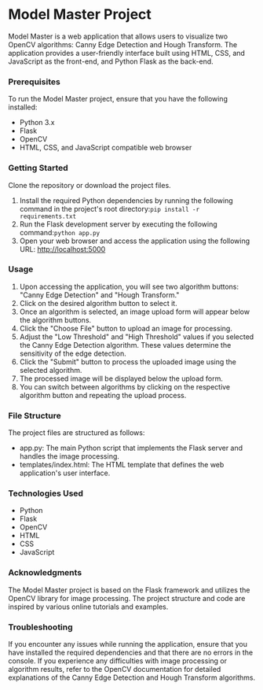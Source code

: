 # Model Master Project

Model Master is a web application that allows users to visualize two OpenCV algorithms: Canny Edge Detection and Hough Transform. The application provides a user-friendly interface built using HTML, CSS, and JavaScript as the front-end, and Python Flask as the back-end.

### Prerequisites

To run the Model Master project, ensure that you have the following installed:

* Python 3.x
* Flask
* OpenCV
* HTML, CSS, and JavaScript compatible web browser

### Getting Started

Clone the repository or download the project files.

1. Install the required Python dependencies by running the following command in the project's root directory:`pip install -r requirements.txt`
2. Run the Flask development server by executing the following command:`python app.py`
3. Open your web browser and access the application using the following URL: [http://localhost:5000]()

### Usage

1. Upon accessing the application, you will see two algorithm buttons: "Canny Edge Detection" and "Hough Transform."
3. Click on the desired algorithm button to select it.
5. Once an algorithm is selected, an image upload form will appear below the algorithm buttons.
7. Click the "Choose File" button to upload an image for processing.
9. Adjust the "Low Threshold" and "High Threshold" values if you selected the Canny Edge Detection algorithm. These values determine the sensitivity of the edge detection.
11. Click the "Submit" button to process the uploaded image using the selected algorithm.
13. The processed image will be displayed below the upload form.
15. You can switch between algorithms by clicking on the respective algorithm button and repeating the upload process.

### File Structure

The project files are structured as follows:

* app.py: 
The main Python script that implements the Flask server and handles the image processing.
* templates/index.html: 
The HTML template that defines the web application's user interface.

### Technologies Used
* Python
* Flask
* OpenCV
* HTML
* CSS
* JavaScript

### Acknowledgments

The Model Master project is based on the Flask framework and utilizes the OpenCV library for image processing. The project structure and code are inspired by various online tutorials and examples.

### Troubleshooting

If you encounter any issues while running the application, ensure that you have installed the required dependencies and that there are no errors in the console.
If you experience any difficulties with image processing or algorithm results, refer to the OpenCV documentation for detailed explanations of the Canny Edge Detection and Hough Transform algorithms.